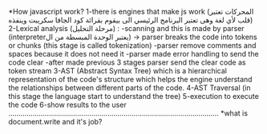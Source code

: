 *How javascript work?
1-there is engines that make js work (المحركات تعتبر قلب لأي لغة وهى تعتبر البرنامج الرئيسي الى بيقوم بقرائة كود الجافا سكريبت وينفذه)
2-Lexical analysis (مرحلة التحليل) :
    -scanning and this is made by parser (interpreterيعتبر الوحدة المبسطة من ال) -> parser breaks the code into tokens or chunks (this stage is called tokenization)
    -parser remove comments and spaces because it does not need it
    -parser made error handling to send the code clear
    -after made previous 3 stages parser send the clear code as token stream
3-AST (Abstract Syntax Tree) which is a hierarchical representation of the code's structure which helps the engine understand the relationships between different parts of the code.
4-AST Traversal (in this stage the language start to understand the tree)
5-execution to execute the code
6-show results to the user
........................................................................................................
*what is document.write and it's job?
